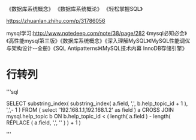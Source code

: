 
《数据库系统概念》
《数据库系统概论》
《轻松掌握SQL》

https://zhuanlan.zhihu.com/p/31786056



mysql学习:http://www.notedeep.com/note/38/page/282
    《mysql必知必会》《高性能mysql第三版》《数据库系统概念》《深入理解MySQL》《MySQL性能调优与架构设计--全册》《SQL Antipatterns》《MySQL技术内幕 InnoDB存储引擎》



# 行转列

'''sql

SELECT 
	substring_index( substring_index( a.field, ',', b.help_topic_id + 1 ), ',',- 1 ) 
FROM (
select '192.168.1.1,192.168.1.2' as field ) a
	CROSS JOIN mysql.help_topic b ON b.help_topic_id < ( length( a.field ) - length( REPLACE ( a.field, ',', '' ) ) + 1 )

'''

